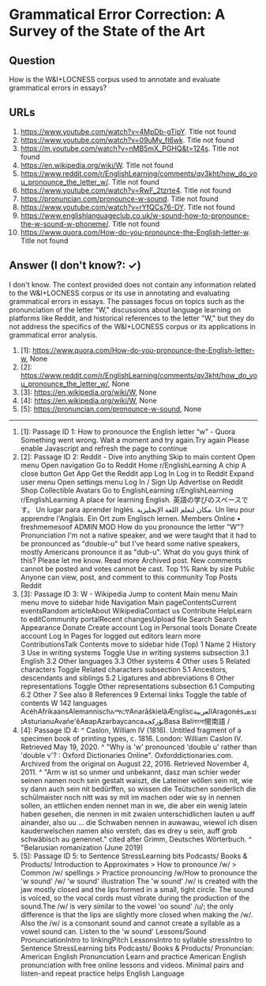 # Grammatical Error Correction: A Survey of the State of the Art

## Question

How is the W&I+LOCNESS corpus used to annotate and evaluate grammatical errors in essays?

## URLs

1. https://www.youtube.com/watch?v=4MpDb-gTipY. Title not found
2. https://www.youtube.com/watch?v=09uMy_fI6wk. Title not found
3. https://m.youtube.com/watch?v=nMB5mX_PGHQ&t=124s. Title not found
4. https://en.wikipedia.org/wiki/W. Title not found
5. https://www.reddit.com/r/EnglishLearning/comments/qv3kht/how_do_you_pronounce_the_letter_w/. Title not found
6. https://www.youtube.com/watch?v=RwF_2tzrte4. Title not found
7. https://pronuncian.com/pronounce-w-sound. Title not found
8. https://www.youtube.com/watch?v=rYfQCs76-DY. Title not found
9. https://www.englishlanguageclub.co.uk/w-sound-how-to-pronounce-the-w-sound-w-phoneme/. Title not found
10. https://www.quora.com/How-do-you-pronounce-the-English-letter-w. Title not found

## Answer (I don't know?: ✓)

I don't know. The context provided does not contain any information related to the W&I+LOCNESS corpus or its use in annotating and evaluating grammatical errors in essays. The passages focus on topics such as the pronunciation of the letter "W," discussions about language learning on platforms like Reddit, and historical references to the letter "W," but they do not address the specifics of the W&I+LOCNESS corpus or its applications in grammatical error analysis.

1. [1]:  https://www.quora.com/How-do-you-pronounce-the-English-letter-w, None
2. [2]:  https://www.reddit.com/r/EnglishLearning/comments/qv3kht/how_do_you_pronounce_the_letter_w/, None
3. [3]:  https://en.wikipedia.org/wiki/W, None
4. [4]:  https://en.wikipedia.org/wiki/W, None
5. [5]:  https://pronuncian.com/pronounce-w-sound, None
---
1. [1]:  Passage ID 1: How to pronounce the English letter “w” - Quora Something went wrong. Wait a moment and try again.Try again Please enable Javascript and refresh the page to continue
2. [2]:  Passage ID 2: Reddit - Dive into anything Skip to main content Open menu Open navigation Go to Reddit Home r/EnglishLearning A chip A close button Get App Get the Reddit app Log In Log in to Reddit Expand user menu Open settings menu Log In / Sign Up Advertise on Reddit Shop Collectible Avatars Go to EnglishLearning r/EnglishLearning r/EnglishLearning A place for learning English. 英語の学びのスペースです。 Un lugar para aprender Inglés. مكان لتعلم اللغة الإنجليزية. Un lieu pour apprendre l'Anglais. Ein Ort zum Englisch lernen. Members Online • freshmemesoof ADMIN MOD How do you pronounce the letter "W"? Pronunciation I'm not a native speaker, and we were taught that it had to be pronounced as "double-u" but I've heard some native speakers, mostly Americans pronounce it as "dub-u". What do you guys think of this? Please let me know. Read more Archived post. New comments cannot be posted and votes cannot be cast. Top 1% Rank by size Public Anyone can view, post, and comment to this community Top Posts Reddit
3. [3]:  Passage ID 3: W - Wikipedia Jump to content Main menu Main menu move to sidebar hide Navigation Main pageContentsCurrent eventsRandom articleAbout WikipediaContact us Contribute HelpLearn to editCommunity portalRecent changesUpload file Search Search Appearance Donate Create account Log in Personal tools Donate Create account Log in Pages for logged out editors learn more ContributionsTalk Contents move to sidebar hide (Top) 1 Name 2 History 3 Use in writing systems Toggle Use in writing systems subsection 3.1 English 3.2 Other languages 3.3 Other systems 4 Other uses 5 Related characters Toggle Related characters subsection 5.1 Ancestors, descendants and siblings 5.2 Ligatures and abbreviations 6 Other representations Toggle Other representations subsection 6.1 Computing 6.2 Other 7 See also 8 References 9 External links Toggle the table of contents W 142 languages AcèhAfrikaansAlemannischአማርኛAnarâškielâÆngliscالعربيةAragonésܐܪܡܝܐAsturianuAvañe'ẽАварAzərbaycancaتۆرکجهBasa Baliবাংলা閩南語 /
4. [4]:  Passage ID 4: ^ Caslon, William IV (1816). Untitled fragment of a specimen book of printing types, c. 1816. London: William Caslon IV. Retrieved May 19, 2020. ^ "Why is 'w' pronounced 'double u' rather than 'double v'? : Oxford Dictionaries Online". Oxforddictionaries.com. Archived from the original on August 22, 2016. Retrieved November 4, 2011. ^ "Arm w ist so unmer und unbekannt, dasz man schier weder seinen namen noch sein gestalt waiszt, die Lateiner wöllen sein nit, wie sy dann auch sein nit bedürffen, so wissen die Teütschen sonderlich die schülmaister noch nitt was sy mit im machen oder wie sy in nennen sollen, an ettlichen enden nennet man in we, die aber ein wenig latein haben gesehen, die nennen in mit zwaien unterschidlichen lauten u auff ainander, also uu ... die Schwaben nennen in auwawau, wiewol ich disen kauderwelschen namen also versteh, das es drey u sein, auff grob schwäbisch au genennet." cited after Grimm, Deutsches Wörterbuch. ^ "Belarusian romanization (June 2019)
5. [5]:  Passage ID 5: to Sentence StressLearning bits Podcasts/ Books & Products/ Introduction to Approximates > How to pronounce /w/ > Common /w/ spellings > Practice pronouncing /w/How to pronounce the 'w sound' /w/ 'w sound' illustration The 'w sound' /w/ is created with the jaw mostly closed and the lips formed in a small, tight circle. The sound is voiced, so the vocal cords must vibrate during the production of the sound.The /w/ is very similar to the vowel 'oo sound' /u/; the only difference is that the lips are slightly more closed when making the /w/. Also the /w/ is a consonant sound and cannot create a syllable as a vowel sound can. Listen to the 'w sound' Lessons/Sound PronunciationIntro to linkingPitch LessonsIntro to syllable stressIntro to Sentence StressLearning bits Podcasts/ Books & Products/ Pronuncian: American English Pronunciation Learn and practice American English pronunciation with free online lessons and videos. Minimal pairs and listen-and repeat practice helps English Language